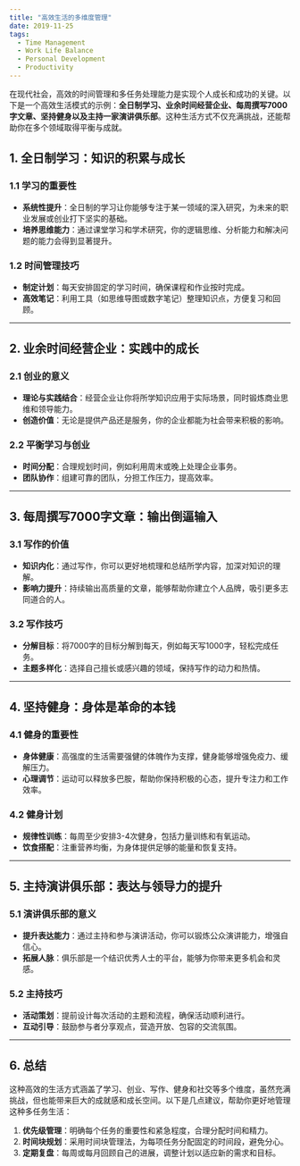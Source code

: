 ```yaml
---
title: "高效生活的多维度管理"
date: 2019-11-25
tags:
  - Time Management
  - Work Life Balance
  - Personal Development
  - Productivity
---
```


在现代社会，高效的时间管理和多任务处理能力是实现个人成长和成功的关键。以下是一个高效生活模式的示例：**全日制学习、业余时间经营企业、每周撰写7000字文章、坚持健身以及主持一家演讲俱乐部**。这种生活方式不仅充满挑战，还能帮助你在多个领域取得平衡与成就。

## 1. **全日制学习：知识的积累与成长**

### 1.1 学习的重要性

- **系统性提升**：全日制的学习让你能够专注于某一领域的深入研究，为未来的职业发展或创业打下坚实的基础。
- **培养思维能力**：通过课堂学习和学术研究，你的逻辑思维、分析能力和解决问题的能力会得到显著提升。

### 1.2 时间管理技巧

- **制定计划**：每天安排固定的学习时间，确保课程和作业按时完成。
- **高效笔记**：利用工具（如思维导图或数字笔记）整理知识点，方便复习和回顾。

---

## 2. **业余时间经营企业：实践中的成长**

### 2.1 创业的意义

- **理论与实践结合**：经营企业让你将所学知识应用于实际场景，同时锻炼商业思维和领导能力。
- **创造价值**：无论是提供产品还是服务，你的企业都能为社会带来积极的影响。

### 2.2 平衡学习与创业

- **时间分配**：合理规划时间，例如利用周末或晚上处理企业事务。
- **团队协作**：组建可靠的团队，分担工作压力，提高效率。

---

## 3. **每周撰写7000字文章：输出倒逼输入**

### 3.1 写作的价值

- **知识内化**：通过写作，你可以更好地梳理和总结所学内容，加深对知识的理解。
- **影响力提升**：持续输出高质量的文章，能够帮助你建立个人品牌，吸引更多志同道合的人。

### 3.2 写作技巧

- **分解目标**：将7000字的目标分解到每天，例如每天写1000字，轻松完成任务。
- **主题多样化**：选择自己擅长或感兴趣的领域，保持写作的动力和热情。

---

## 4. **坚持健身：身体是革命的本钱**

### 4.1 健身的重要性

- **身体健康**：高强度的生活需要强健的体魄作为支撑，健身能够增强免疫力、缓解压力。
- **心理调节**：运动可以释放多巴胺，帮助你保持积极的心态，提升专注力和工作效率。

### 4.2 健身计划

- **规律性训练**：每周至少安排3-4次健身，包括力量训练和有氧运动。
- **饮食搭配**：注重营养均衡，为身体提供足够的能量和恢复支持。

---

## 5. **主持演讲俱乐部：表达与领导力的提升**

### 5.1 演讲俱乐部的意义

- **提升表达能力**：通过主持和参与演讲活动，你可以锻炼公众演讲能力，增强自信心。
- **拓展人脉**：俱乐部是一个结识优秀人士的平台，能够为你带来更多机会和灵感。

### 5.2 主持技巧

- **活动策划**：提前设计每次活动的主题和流程，确保活动顺利进行。
- **互动引导**：鼓励参与者分享观点，营造开放、包容的交流氛围。

---

## 6. **总结**

这种高效的生活方式涵盖了学习、创业、写作、健身和社交等多个维度，虽然充满挑战，但也能带来巨大的成就感和成长空间。以下是几点建议，帮助你更好地管理这种多任务生活：

1. **优先级管理**：明确每个任务的重要性和紧急程度，合理分配时间和精力。
2. **时间块规划**：采用时间块管理法，为每项任务分配固定的时间段，避免分心。
3. **定期复盘**：每周或每月回顾自己的进展，调整计划以适应新的需求和目标。
